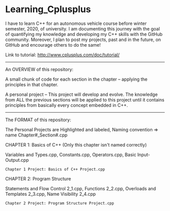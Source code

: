 # Learning_Cplusplus

I have to learn C++ for an autonomous vehicle course before winter semester, 2020, of university. I am documenting this journey with the goal of quantifying my knowledge and developing my C++ skills with the GitHub community. Moreover, I plan to post my projects, past and in the future, on GitHub and encourage others to do the same! 

Link to tutorial: http://www.cplusplus.com/doc/tutorial/

------------------------------------------------------------------------------------------------------------------------------------------

An OVERVIEW of this repository:

A small chunk of code for each section in the chapter – applying the principles in that chapter.

A personal project – This project will develop and evolve. The knowledge from ALL the previous sections will be applied to this project until it contains principles from basically every concept embedded in C++.

------------------------------------------------------------------------------------------------------------------------------------------

The FORMAT of this repository:

  The Personal Projects are Highlighted and labeled,
  Naming convention => name Chapter#_Section#.cpp
  
CHAPTER 1: Basics of C++ (Only this chapter isn't named correctly)

  Variables and Types.cpp, Constants.cpp, Operators.cpp, Basic Input-Output.cpp
  
    Chapter 1 Project: Basics of C++ Project.cpp

CHAPTER 2: Program Structure
  
   Statements and Flow Control 2_1.cpp, Functions 2_2.cpp, Overloads and Templates 2_3.cpp, Name Visibility 2_4.cpp
   
    Chapter 2 Project: Program Structure Project.cpp
   
